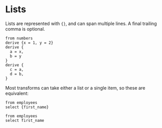 # Lists

Lists are represented with `{}`, and can span multiple lines. A final trailing
comma is optional.

```prql
from numbers
derive {x = 1, y = 2}
derive {
  a = x,
  b = y
}
derive {
  c = a,
  d = b,
}
```

Most transforms can take either a list or a single item, so these are
equivalent:

```prql
from employees
select {first_name}
```

```prql
from employees
select first_name
```
